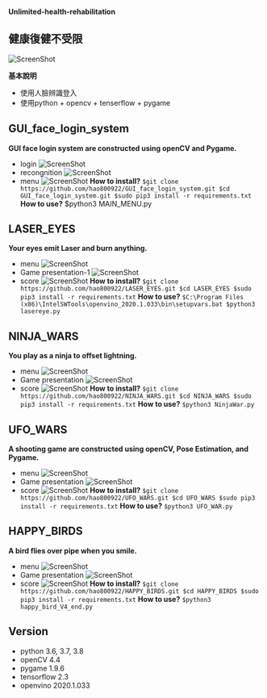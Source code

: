 **Unlimited-health-rehabilitation** 
## 健康復健不受限
![ScreenShot](https://github.com/henry355212/Unlimited-health-rehabilitation/blob/master/githubimg/login_01.jpg)

**基本說明**
- 使用人臉辨識登入
- 使用python + opencv + tenserflow + pygame

## GUI_face_login_system
**GUI face login system are constructed using openCV and Pygame.**
- login
![ScreenShot](https://github.com/henry355212/Unlimited-health-rehabilitation/blob/master/githubimg/login_01.jpg)
- recongnition
![ScreenShot](https://github.com/henry355212/Unlimited-health-rehabilitation/blob/master/githubimg/login_02.jpg)
- menu
![ScreenShot](https://github.com/henry355212/Unlimited-health-rehabilitation/blob/master/githubimg/login_03.jpg)
**How to install?**
`$git clone https://github.com/hao800922/GUI_face_login_system.git
$cd GUI_face_login_system.git
$sudo pip3 install -r requirements.txt`
**How to use?**
$python3 MAIN_MENU.py

## LASER_EYES
**Your eyes emit Laser and burn anything.**
- menu
![ScreenShot](https://github.com/henry355212/Unlimited-health-rehabilitation/blob/master/githubimg/LASER_01.jpg)
- Game presentation-1
![ScreenShot](https://github.com/henry355212/Unlimited-health-rehabilitation/blob/master/githubimg/LASER_02.jpg)
- score
![ScreenShot](https://github.com/henry355212/Unlimited-health-rehabilitation/blob/master/githubimg/LASER_04.jpg)
**How to install?**
`$git clone https://github.com/hao800922/LASER_EYES.git
$cd LASER_EYES
$sudo pip3 install -r requirements.txt`
**How to use?**
`$C:\Program Files (x86)\IntelSWTools\openvino_2020.1.033\bin\setupvars.bat
$python3 lasereye.py`

## NINJA_WARS
**You play as a ninja to offset lightning.**
- menu
![ScreenShot](https://github.com/henry355212/Unlimited-health-rehabilitation/blob/master/githubimg/NINJA_01.jpg)
- Game presentation
![ScreenShot](https://github.com/henry355212/Unlimited-health-rehabilitation/blob/master/githubimg/NINJA_02.jpg)
- score
![ScreenShot](https://github.com/henry355212/Unlimited-health-rehabilitation/blob/master/githubimg/NINJA_03.jpg)
**How to install?**
`$git clone https://github.com/hao800922/NINJA_WARS.git
$cd NINJA_WARS
$sudo pip3 install -r requirements.txt`
**How to use?**
`$python3 NinjaWar.py`


## UFO_WARS
**A shooting game are constructed using openCV, Pose Estimation, and Pygame.**
- menu
![ScreenShot](https://github.com/henry355212/Unlimited-health-rehabilitation/blob/master/githubimg/UFO_0.jpg)
- Game presentation
![ScreenShot](https://github.com/henry355212/Unlimited-health-rehabilitation/blob/master/githubimg/UFO_1.jpg)
- score
![ScreenShot](https://github.com/henry355212/Unlimited-health-rehabilitation/blob/master/githubimg/UFO_4.jpg)
**How to install?**
`$git clone https://github.com/hao800922/UFO_WARS.git
$cd UFO_WARS
$sudo pip3 install -r requirements.txt`
**How to use?**
`$python3 UFO_WAR.py`

## HAPPY_BIRDS
**A bird flies over pipe when you smile.**
- menu
![ScreenShot](https://github.com/henry355212/Unlimited-health-rehabilitation/blob/master/githubimg/HAPPY_01.jpg)
- Game presentation
![ScreenShot](https://github.com/henry355212/Unlimited-health-rehabilitation/blob/master/githubimg/HAPPY_02.jpg)
- score
![ScreenShot](https://github.com/henry355212/Unlimited-health-rehabilitation/blob/master/githubimg/HAPPY_03.jpg)
**How to install?**
`$git clone https://github.com/hao800922/HAPPY_BIRDS.git
$cd HAPPY_BIRDS
$sudo pip3 install -r requirements.txt`
**How to use?**
`$python3 happy_bird_V4_end.py`


## Version
- python 3.6, 3.7, 3.8
- openCV 4.4
- pygame 1.9.6
- tensorflow 2.3
- openvino 2020.1.033


